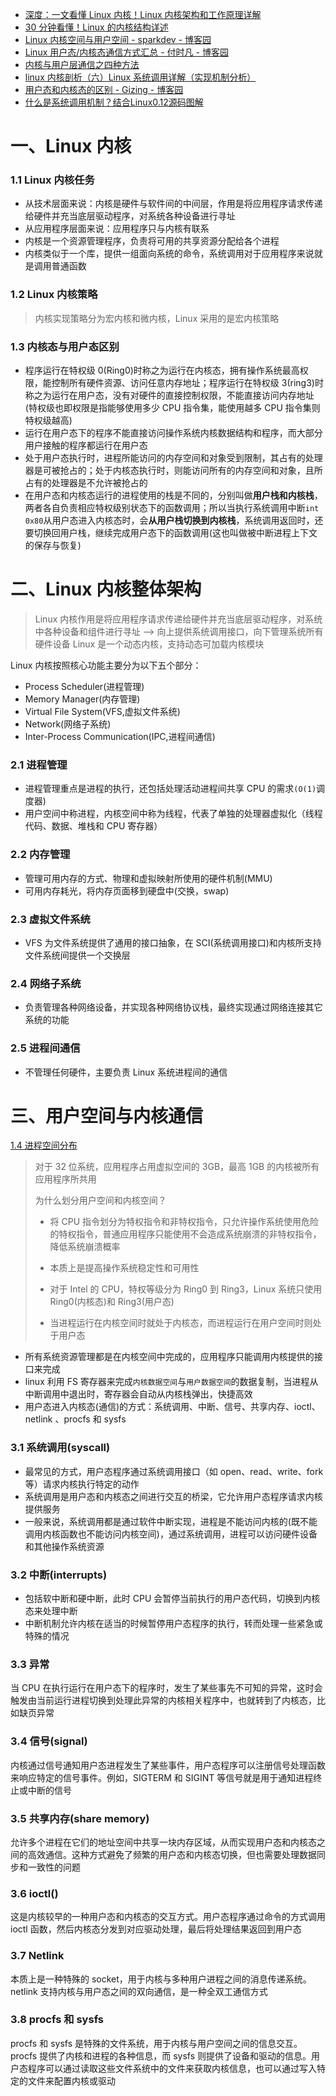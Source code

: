 - [深度：一文看懂 Linux 内核！Linux 内核架构和工作原理详解](https://mp.weixin.qq.com/s/pOODjl0CTZ2hnaCEJNQAGQ)
- [30 分钟看懂！Linux 的内核结构详述](https://zhuanlan.zhihu.com/p/540631415)
- [Linux 内核空间与用户空间 - sparkdev - 博客园](https://www.cnblogs.com/sparkdev/p/8410350.html)
- [Linux 用户态/内核态通信方式汇总 - 付时凡 - 博客园](https://www.cnblogs.com/adam-ma/p/18084237)
- [内核与用户层通信之四种方法](https://blog.csdn.net/vertor11/article/details/79622694)
- [linux 内核剖析（六）Linux 系统调用详解（实现机制分析）](https://www.cnblogs.com/alantu2018/p/8991310.html)
- [用户态和内核态的区别 - Gizing - 博客园](https://www.cnblogs.com/gizing/p/10925286.html)
- [什么是系统调用机制？结合Linux0.12源码图解](https://mp.weixin.qq.com/s/GtBjfwbWr9gXc-fgxg7f5w)

# 一、Linux 内核

### 1.1 Linux 内核任务

- 从技术层面来说：内核是硬件与软件间的中间层，作用是将应用程序请求传递给硬件并充当底层驱动程序，对系统各种设备进行寻址
- 从应用程序层面来说：应用程序只与内核有联系
- 内核是一个资源管理程序，负责将可用的共享资源分配给各个进程
- 内核类似于一个库，提供一组面向系统的命令，系统调用对于应用程序来说就是调用普通函数

### 1.2 Linux 内核策略

> 内核实现策略分为宏内核和微内核，Linux 采用的是宏内核策略

### 1.3 内核态与用户态区别

- 程序运行在特权级 0(Ring0)时称之为运行在内核态，拥有操作系统最高权限，能控制所有硬件资源、访问任意内存地址；程序运行在特权级 3(ring3)时称之为运行在用户态，没有对硬件的直接控制权限，不能直接访问内存地址(特权级也即权限是指能够使用多少 CPU 指令集，能使用越多 CPU 指令集则特权级越高)
- 运行在用户态下的程序不能直接访问操作系统内核数据结构和程序，而大部分用户接触的程序都运行在用户态
- 处于用户态执行时，进程所能访问的内存空间和对象受到限制，其占有的处理器是可被抢占的；处于内核态执行时，则能访问所有的内存空间和对象，且所占有的处理器是不允许被抢占的
- 在用户态和内核态运行的进程使用的栈是不同的，分别叫做**用户栈和内核栈**， 两者各自负责相应特权级别状态下的函数调用；所以当执行系统调用中断`int 0x80`从用户态进入内核态时，会**从用户栈切换到内核栈**，系统调用返回时，还要切换回用户栈，继续完成用户态下的函数调用(这也叫做被中断进程上下文的保存与恢复)

# 二、Linux 内核整体架构

> Linux 内核作用是将应用程序请求传递给硬件并充当底层驱动程序，对系统中各种设备和组件进行寻址 --> 向上提供系统调用接口，向下管理系统所有硬件设备
> Linux 是一个动态内核，支持动态可加载内核模块

Linux 内核按照核心功能主要分为以下五个部分：

- Process Scheduler(进程管理)
- Memory Manager(内存管理)
- Virtual File System(VFS,虚拟文件系统)
- Network(网络子系统)
- Inter-Process Communication(IPC,进程间通信)

### 2.1 进程管理

- 进程管理重点是进程的执行，还包括处理活动进程间共享 CPU 的需求`(O(1)`调度器)
- 用户空间中称进程，内核空间中称为线程，代表了单独的处理器虚拟化（线程代码、数据、堆栈和 CPU 寄存器）

### 2.2 内存管理

- 管理可用内存的方式、物理和虚拟映射所使用的硬件机制(MMU)
- 可用内存耗光，将内存页面移到硬盘中(交换，swap)

### 2.3 虚拟文件系统

- VFS 为文件系统提供了通用的接口抽象，在 SCI(系统调用接口)和内核所支持文件系统间提供一个交换层

### 2.4 网络子系统

- 负责管理各种网络设备，并实现各种网络协议栈，最终实现通过网络连接其它系统的功能

### 2.5 进程间通信

- 不管理任何硬件，主要负责 Linux 系统进程间的通信

# 三、用户空间与内核通信

[1.4 进程空间分布](../进程与线程.md#1.4%20进程空间分布)

> 对于 32 位系统，应用程序占用虚拟空间的 3GB，最高 1GB 的内核被所有应用程序所共用
>
> 为什么划分用户空间和内核空间？
>
> - 将 CPU 指令划分为特权指令和非特权指令，只允许操作系统使用危险的特权指令，普通应用程序只能使用不会造成系统崩溃的非特权指令，降低系统崩溃概率
> - 本质上是提高操作系统稳定性和可用性
>
> - 对于 Intel 的 CPU，特权等级分为 Ring0 到 Ring3，Linux 系统只使用 Ring0(内核态)和 Ring3(用户态)
> - 当进程运行在内核空间时就处于内核态，而进程运行在用户空间时则处于用户态

- 所有系统资源管理都是在内核空间中完成的，应用程序只能调用内核提供的接口来完成
- linux 利用 FS 寄存器来完成`内核数据空间`与`用户数据空间`的数据复制，当进程从中断调用中退出时，寄存器会自动从内核栈弹出，快捷高效
- 用户态进入内核态(通信)的方式：系统调用、中断、信号、共享内存、ioctl、netlink 、procfs 和 sysfs

### 3.1 系统调用(syscall)

- 最常见的方式，用户态程序通过系统调用接口（如 open、read、write、fork 等）请求内核执行特定的动作
- 系统调用是用户态和内核态之间进行交互的桥梁，它允许用户态程序请求内核提供服务
- 一般来说，系统调用都是通过软件中断实现，进程是不能访问内核的(既不能调用内核函数也不能访问内核空间)，通过系统调用，进程可以访问硬件设备和其他操作系统资源

### 3.2 中断(interrupts)

- 包括软中断和硬中断，此时 CPU 会暂停当前执行的用户态代码，切换到内核态来处理中断
- 中断机制允许内核在适当的时候暂停用户态程序的执行，转而处理一些紧急或特殊的情况

### 3.3 异常

当 CPU 在执行运行在用户态下的程序时，发生了某些事先不可知的异常，这时会触发由当前运行进程切换到处理此异常的内核相关程序中，也就转到了内核态，比如缺页异常

### 3.4 信号(signal)

内核通过信号通知用户态进程发生了某些事件，用户态程序可以注册信号处理函数来响应特定的信号事件。例如，SIGTERM 和 SIGINT 等信号就是用于通知进程终止或中断的信号

### 3.5 共享内存(share memory)

允许多个进程在它们的地址空间中共享一块内存区域，从而实现用户态和内核态之间的高效通信。这种方式避免了频繁的用户态和内核态切换，但也需要处理数据同步和一致性的问题

### 3.6 ioctl()

这是内核较早的一种用户态和内核态的交互方式。用户态程序通过命令的方式调用 ioctl 函数，然后内核态分发到对应驱动处理，最后将处理结果返回到用户态

### 3.7 Netlink

本质上是一种特殊的 socket，用于内核与多种用户进程之间的消息传递系统。netlink 支持内核与用户态之间的双向通信，是一种全双工通信方式

### 3.8 procfs 和 sysfs

procfs 和 sysfs 是特殊的文件系统，用于内核与用户空间之间的信息交互。procfs 提供了内核和进程的各种信息，而 sysfs 则提供了设备和驱动的信息。用户态程序可以通过读取这些文件系统中的文件来获取内核信息，也可以通过写入特定的文件来配置内核或驱动
